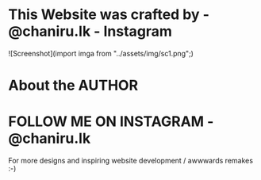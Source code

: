 # This Website was crafted by - @chaniru.lk - Instagram
![Screenshot](import imga from "../assets/img/sc1.png";)

# About the AUTHOR

<h1>FOLLOW ME ON INSTAGRAM - @chaniru.lk</h1>

For more designs and inspiring website development /
awwwards remakes :-)
